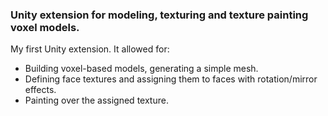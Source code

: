 ### Unity extension for modeling, texturing and texture painting voxel models.

My first Unity extension. It allowed for:
* Building voxel-based models, generating a simple mesh.
* Defining face textures and assigning them to faces with rotation/mirror effects.
* Painting over the assigned texture.